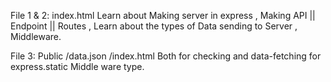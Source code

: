 File 1 & 2: index.html
Learn about Making server in express , Making API || Endpoint || Routes , Learn about the types of Data sending to Server , Middleware.


File 3: Public
/data.json
/index.html
Both for checking and data-fetching for express.static Middle ware type.


